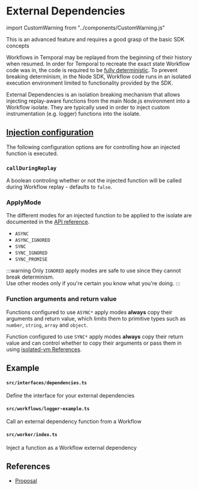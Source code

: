 # External Dependencies

import CustomWarning from "../components/CustomWarning.js"

<CustomWarning title="Advanced feature" color="var(--ifm-color-info)">

This is an advanced feature and requires a good grasp of the basic SDK concepts

</CustomWarning>

Workflows in Temporal may be replayed from the beginning of their history when resumed.
In order for Temporal to recreate the exact state Workflow code was in, the code is required to be [fully deterministic](/docs/node/determinism).
To prevent breaking determinism, in the Node SDK, Workflow code runs in an isolated execution environment limited to functionality provided by the SDK.

External Dependencies is an isolation breaking mechanism that allows injecting replay-aware functions from the main Node.js environment into a Workflow isolate.
They are typically used in order to inject custom instrumentation (e.g. logger) functions into the isolate.

## [Injection configuration](https://nodejs.temporal.io/api/modules/worker#injecteddependencyfunction)

The following configuration options are for controlling how an injected function is executed.

### `callDuringReplay`

A boolean controling whether or not the injected function will be called during Workflow replay - defaults to `false`.

### ApplyMode

The different modes for an injected function to be applied to the isolate are documented in the [API reference](https://nodejs.temporal.io/api/enums/worker.applymode).

- `ASYNC`
- `ASYNC_IGNORED`
- `SYNC`
- `SYNC_IGNORED`
- `SYNC_PROMISE`

:::warning
Only `IGNORED` apply modes are safe to use since they cannot break determinism.<br/>
Use other modes only if you're certain you know what you're doing.
:::

### Function arguments and return value

Functions configured to use `ASYNC*` apply modes **always** copy their arguments and return value, which limits them to primitive types such as `number`, `string`, `array` and `object`.

Function configured to use `SYNC*` apply modes **always** copy their return value and can control whether to copy their arguments or pass them in using [isolated-vm References](https://github.com/laverdet/isolated-vm#transferoptions).

## Example

#### `src/interfaces/dependencies.ts`

Define the interface for your external dependencies

<!--SNIPSTART nodejs-external-dependencies-logger-interface {"enable_source_link": false}-->
<!--SNIPEND-->

#### `src/workflows/logger-example.ts`

Call an external dependency function from a Workflow

<!--SNIPSTART nodejs-external-dependencies-logger-workflow {"enable_source_link": false}-->
<!--SNIPEND-->

#### `src/worker/index.ts`

Inject a function as a Workflow external dependency

<!--SNIPSTART nodejs-external-dependencies-logger-worker {"enable_source_link": false}-->
<!--SNIPEND-->

## References

- [Proposal](https://github.com/temporalio/proposals/blob/master/node/logging-and-metrics-for-user-code.md)
